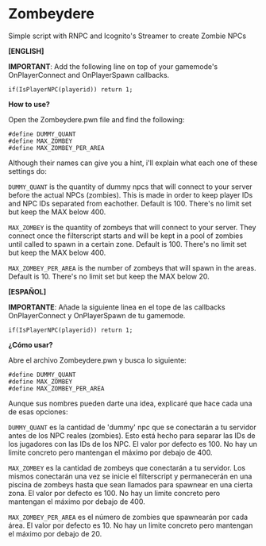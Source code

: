 # Zombeydere
Simple script with RNPC and Icognito's Streamer to create Zombie NPCs

**[ENGLISH]**

**IMPORTANT**: Add the following line on top of your gamemode's OnPlayerConnect and OnPlayerSpawn callbacks.

`if(IsPlayerNPC(playerid)) return 1;`

**How to use?**

Open the Zombeydere.pwn file and find the following:

```
#define DUMMY_QUANT
#define MAX_ZOMBEY
#define MAX_ZOMBEY_PER_AREA
```

Although their names can give you a hint, i'll explain what each one of these settings do:

`DUMMY_QUANT` is the quantity of dummy npcs that will connect to your server before the actual NPCs (zombies). This is made in order to keep player IDs and NPC IDs separated from eachother. Default is 100. There's no limit set but keep the MAX below 400.

`MAX_ZOMBEY` is the quantity of zombeys that will connect to your server. They connect once the filterscript starts and will be kept in a pool of zombies until called to spawn in a certain zone. Default is 100. There's no limit set but keep the MAX below 400.

`MAX_ZOMBEY_PER_AREA` is the number of zombeys that will spawn in the areas. Default is 10. There's no limit set but keep the MAX below 20.

**[ESPAÑOL]**

**IMPORTANTE**: Añade la siguiente linea en el tope de las callbacks OnPlayerConnect y OnPlayerSpawn de tu gamemode.

`if(IsPlayerNPC(playerid)) return 1;`

**¿Cómo usar?**

Abre el archivo Zombeydere.pwn y busca lo siguiente:

```
#define DUMMY_QUANT
#define MAX_ZOMBEY
#define MAX_ZOMBEY_PER_AREA
```

Aunque sus nombres pueden darte una idea, explicaré que hace cada una de esas opciones:

`DUMMY_QUANT` es la cantidad de 'dummy' npc que se conectarán a tu servidor antes de los NPC reales (zombies). Esto está hecho para separar las IDs de los jugadores con las IDs de los NPC. El valor por defecto es 100. No hay un limite concreto pero mantengan el máximo por debajo de 400.

`MAX_ZOMBEY` es la cantidad de zombeys que conectarán a tu servidor. Los mismos conectarán una vez se inicie el filterscript y permanecerán en una piscina de zombeys hasta que sean llamados para spawnear en una cierta zona. El valor por defecto es 100. No hay un limite concreto pero mantengan el máximo por debajo de 400.

`MAX_ZOMBEY_PER_AREA` es el número de zombies que spawnearán por cada área. El valor por defecto es 10. No hay un limite concreto pero mantengan el máximo por debajo de 20.
